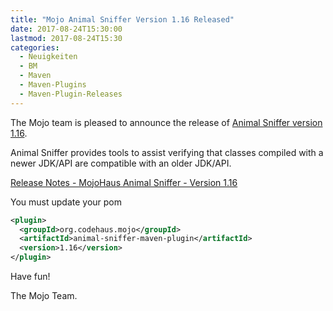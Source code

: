 ```yaml
---
title: "Mojo Animal Sniffer Version 1.16 Released"
date: 2017-08-24T15:30:00
lastmod: 2017-08-24T15:30
categories:
  - Neuigkeiten
  - BM
  - Maven
  - Maven-Plugins
  - Maven-Plugin-Releases
---
```

The Mojo team is pleased to announce the release of 
[Animal Sniffer version 1.16](https://mojo.codehaus.org/animal-sniffer/).

Animal Sniffer provides tools to assist verifying that classes
compiled with a newer JDK/API are compatible with an older JDK/API.

[Release Notes - MojoHaus Animal Sniffer - Version 1.16](https://github.com/mojohaus/animal-sniffer/issues?q=milestone%3A1.16+is%3Aclosed)

You must update your pom

```xml
<plugin>
  <groupId>org.codehaus.mojo</groupId>
  <artifactId>animal-sniffer-maven-plugin</artifactId>
  <version>1.16</version>
</plugin>
```

Have fun!

The Mojo Team.
